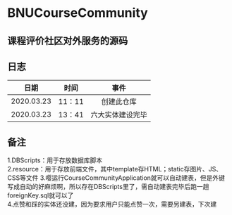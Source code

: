 # BNUCourseCommunity
课程评价社区对外服务的源码  
---  
  
## 日志
日期|时间|事件  
---|:--:|:--:  
2020.03.23|11：11|创建此仓库  
2020.03.23|13：41|六大实体建设完毕  
  
## 备注  
1.DBScripts：用于存放数据库脚本  
2.resource：用于存放前端文件，其中template存HTML；static存图片、JS、CSS等文件
3.嘤运行CourseCommunityApplication就可以自动建表，但是外键写成自动的好麻烦啊，所以存在DBScripts里了，需自动建表完毕后跑一趟foreignKey.sql就可以了  
4.点赞和踩的实体还没建，因为要求用户只能点赞一次，需要另建表，下次建  
